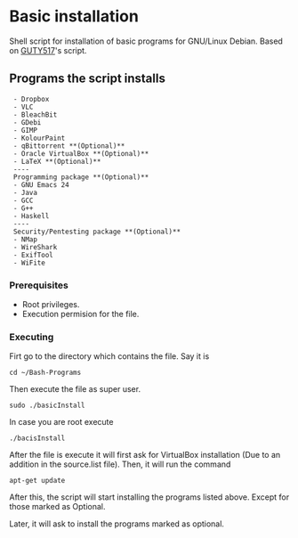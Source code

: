 # Basic installation

Shell script for installation of basic programs for GNU/Linux Debian.
Based on [GUTY517](https://github.com/GUTY517/Programas-en-bash)'s script.

## Programs the script installs
	 - Dropbox
	 - VLC
	 - BleachBit
	 - GDebi
	 - GIMP
	 - KolourPaint
	 - qBittorrent **(Optional)**
	 - Oracle VirtualBox **(Optional)**
	 - LaTeX **(Optional)**
	 ----
	 Programming package **(Optional)**
	 - GNU Emacs 24
	 - Java
	 - GCC
	 - G++
	 - Haskell
	 ----
	 Security/Pentesting package **(Optional)**
	 - NMap
	 - WireShark
	 - ExifTool
	 - WiFite
### Prerequisites

- Root privileges.
- Execution permision for the file.

### Executing

Firt go to the directory which contains the file.
Say it is

```
cd ~/Bash-Programs
```

Then execute the file as super user.

```
sudo ./basicInstall
```

In case you are root execute

```
./bacisInstall
```

After the file is execute it will first ask for VirtualBox installation (Due to an addition in the source.list file). Then, it will run the command

```
apt-get update
```

After this, the script will start installing the programs listed above. Except for those marked as Optional.

Later, it will ask to install the programs marked as optional.